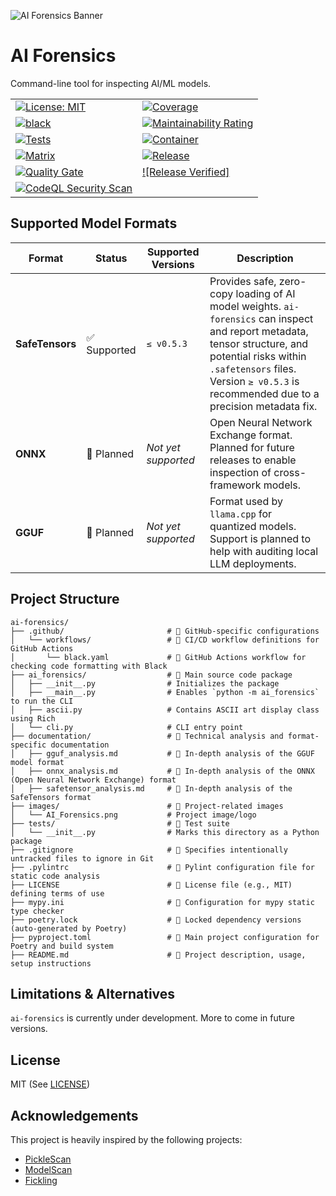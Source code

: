![AI Forensics Banner](https://raw.githubusercontent.com/interwebshack/ai-forensics/main/images/AI_Forensics.png)

# AI Forensics  
Command-line tool for inspecting AI/ML models.

|                                                        |                                                                        |
|--------------------------------------------------------|------------------------------------------------------------------------|
| [![License: MIT][license_img]][license_link]           | [![Coverage][coverage_img]][coverage_link]                             |
| [![black]][black]                                      | [![Maintainability Rating][maintainability_img]][maintainability_link] |
| [![Tests]][tests]                                      | [![Container]][container]                                              |
| [![Matrix]][matrix]                                    | [![Release]][release]                                                  |
| [![Quality Gate][quality_gate_img]][quality_gate_link] | [![Release Verified]][release_verified]                                |
| [![CodeQL Security Scan][codeql_img]][codeql_link]     |                                                                        |

[license_img]: https://img.shields.io/badge/License-MIT-yellow.svg
[license_link]: https://opensource.org/license/MIT
[black]: https://github.com/interwebshack/ai-forensics/actions/workflows/black.yml/badge.svg
[tests]: https://github.com/interwebshack/ai-forensics/actions/workflows/test.yml/badge.svg
[matrix]: https://github.com/interwebshack/ai-forensics/actions/workflows/test-matrix.yml/badge.svg
[quality_gate_img]: https://sonarcloud.io/api/project_badges/measure?project=interwebshack_ai-forensics&metric=alert_status
[quality_gate_link]: https://sonarcloud.io/summary/new_code?id=interwebshack_ai-forensics
[codeql_img]: https://github.com/interwebshack/ai-forensics/actions/workflows/codeql.yml/badge.svg
[codeql_link]: https://github.com/interwebshack/ai-forensics/actions/workflows/codeql.yml
[coverage_img]: https://sonarcloud.io/api/project_badges/measure?project=interwebshack_ai-forensics&metric=coverage
[coverage_link]: https://sonarcloud.io/summary/new_code?id=interwebshack_ai-forensics
[maintainability_img]: https://sonarcloud.io/api/project_badges/measure?project=interwebshack_ai-forensics&metric=sqale_rating
[maintainability_link]: https://sonarcloud.io/summary/new_code?id=interwebshack_ai-forensics
[container]: https://github.com/interwebshack/ai-forensics/actions/workflows/build-container.yml/badge.svg
[release]: https://github.com/interwebshack/ai-forensics/actions/workflows/release.yml/badge.svg
[release_verified]: https://github.com/interwebshack/ai-forensics/actions/workflows/verify-release.yml/badge.svg

## Supported Model Formats

| Format          | Status       | Supported Versions  | Description |
|-----------------|--------------|---------------------|-------------|
| **SafeTensors** | ✅ Supported | `≤ v0.5.3`          | Provides safe, zero-copy loading of AI model weights. `ai-forensics` can inspect and report metadata, tensor structure, and potential risks within `.safetensors` files. Version `≥ v0.5.3` is recommended due to a precision metadata fix. |
| **ONNX**        | 🚧 Planned   | _Not yet supported_ | Open Neural Network Exchange format. Planned for future releases to enable inspection of cross-framework models. |
| **GGUF**        | 🚧 Planned   | _Not yet supported_ | Format used by `llama.cpp` for quantized models. Support is planned to help with auditing local LLM deployments. |

  
## Project Structure

```shell
ai-forensics/
├── .github/                       # 📁 GitHub-specific configurations
│   └── workflows/                 # 📁 CI/CD workflow definitions for GitHub Actions
│       └── black.yaml             # 📄 GitHub Actions workflow for checking code formatting with Black
├── ai_forensics/                  # 📁 Main source code package
│   ├── __init__.py                # Initializes the package
│   ├── __main__.py                # Enables `python -m ai_forensics` to run the CLI
│   ├── ascii.py                   # Contains ASCII art display class using Rich
│   └── cli.py                     # CLI entry point
├── documentation/                 # 📁 Technical analysis and format-specific documentation
│   ├── gguf_analysis.md           # 📄 In-depth analysis of the GGUF model format
│   ├── onnx_analysis.md           # 📄 In-depth analysis of the ONNX (Open Neural Network Exchange) format
│   ├── safetensor_analysis.md     # 📄 In-depth analysis of the SafeTensors format
├── images/                        # 📁 Project-related images
│   └── AI_Forensics.png           # Project image/logo
├── tests/                         # 📁 Test suite
│   └── __init__.py                # Marks this directory as a Python package
├── .gitignore                     # 📄 Specifies intentionally untracked files to ignore in Git
├── .pylintrc                      # 📄 Pylint configuration file for static code analysis
├── LICENSE                        # 📄 License file (e.g., MIT) defining terms of use
├── mypy.ini                       # 📄 Configuration for mypy static type checker
├── poetry.lock                    # 📄 Locked dependency versions (auto-generated by Poetry)
├── pyproject.toml                 # 📄 Main project configuration for Poetry and build system
├── README.md                      # 📄 Project description, usage, setup instructions

```
## Limitations & Alternatives

`ai-forensics` is currently under development.  More to come in future versions.  


## License

MIT (See [LICENSE](./LICENSE))

## Acknowledgements

This project is heavily inspired by the following projects: 
* [PickleScan](https://github.com/mmaitre314/picklescan)  
* [ModelScan](https://github.com/protectai/modelscan)  
* [Fickling](https://github.com/trailofbits/fickling)  

